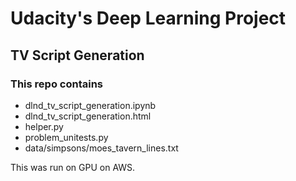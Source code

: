 # Udacity's Deep Learning Project

## TV Script Generation

### This repo contains

- dlnd_tv_script_generation.ipynb
- dlnd_tv_script_generation.html
- helper.py
- problem_unitests.py
- data/simpsons/moes_tavern_lines.txt

This was run on GPU on AWS.
